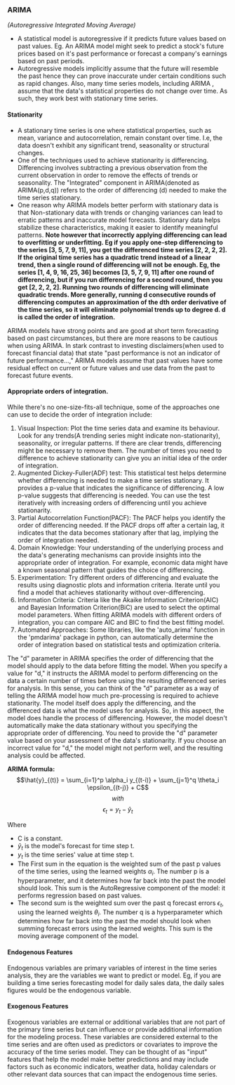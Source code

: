 ### ARIMA
_(Autoregressive Integrated Moving Average)_
- A statistical model is autoregressive if it predicts future values based on past values. Eg. An ARIMA  model might seek to predict a stock's future prices based on it's past performance or forecast a company's earnings based on past periods. 
- Autoregressive models implicitly assume that the future will resemble the past hence they can prove inaccurate under certain conditions such as rapid changes. Also, many time series models, including ARIMA  , assume that the data's statistical properties do not change over time. As such, they work best with stationary time series. 

#### Stationarity
- A stationary time series is one where statistical properties, such as mean, variance and autocorrelation, remain constant over time. I.e, the data doesn't exhibit any significant trend, seasonality or structural changes. 
- One of the techniques used to achieve stationarity is differencing. Differencing involves subtracting a previous observation from the current observation in order to remove the effects of trends or seasonality. The "Integrated" component in ARIMA(denoted as ARIMA(p,d,q)) refers to the order of differencing (d) needed to make the time series stationary.
- One reason why ARIMA models better perform with stationary data is that Non-stationary data with trends or changing variances can lead to erratic patterns and inaccurate model forecasts. Stationary data helps stabilize these characteristics, making it easier to identify meaningful patterns.
<strong>Note however that incorrectly applying differencing can lead to overfitting or underfitting. Eg if you apply one-step differencing to the series [3, 5, 7, 9, 11], you get the differenced time series [2, 2, 2, 2]. If the original time series has a quadratic trend instead of a linear trend, then a single round of differencing will not be enough. Eg, the series [1, 4, 9, 16, 25, 36] becomes [3, 5, 7, 9, 11] after one round of differencing, but if you run differencing for a second round, then you get [2, 2, 2, 2]. Running two rounds of differencing will eliminate quadratic trends. More generally, running d consecutive rounds of differencing computes an approximation of the dth order derivative of the time series, so it will eliminate polynomial trends up to degree d. d is called the order of integration.</strong>

ARIMA models have strong points and are good at short term forecasting based on past circumstances, but there are more reasons to be cautious when using ARIMA. In stark contrast to investing disclaimers(when used to forecast financial data) that state "past performance is not an indicator of future performance...," ARIMA models assume that past values have some residual effect on current or future values and use data from the past to forecast future events.

#### Appropriate orders of integration.
While there's no one-size-fits-all technique, some of the approaches one can use to decide the order of integration include:
1. Visual Inspection: Plot the time series data and examine its behaviour. Look for any trends(A trending series might indicate non-stationarity), seasonality, or irregular patterns. If there are clear trends, differencing might be necessary to remove them. The number of times you need to difference to achieve stationarity can give you an initial idea of the order of integration. 
2. Augmented Dickey-Fuller(ADF) test: This statistical test helps determine whether differencing is needed to make a time series stationary. It provides a p-value that indicates the significance of differencing. A low p-value suggests that differencing is needed. You can use the test iteratively with increasing orders of differencing until you achieve stationarity.
3. Partial Autocorrelation Function(PACF): The PACF helps you identify the order of differencing needed. If the PACF drops off after a certain lag, it indicates that the data becomes stationary after that lag, implying the order of integration needed.
4. Domain Knowledge: Your understanding of the underlying process and the data's generating mechanisms can provide insights into the appropriate order of integration. For example, economic data might have a known seasonal pattern that guides the choice of differencing.
5. Experimentation: Try different orders of differencing and evaluate the results using diagnostic plots and information criteria. Iterate until you find a model that achieves stationarity without over-differencing.
6. Information Criteria: Criteria like the Akaike Information Criterion(AIC) and Bayesian Information Criterion(BiC) are used to select the optimal model parameters. When fitting ARIMA models with different orders of integration, you can compare AIC and BIC to find the best fitting model.
7. Automated Approaches: Some libraries, like the 'auto_arima' function in the 'pmdarima' package in python, can automatically determine the order of integration based on statistical tests and optimization criteria.

The "d" parameter in ARIMA specifies the order of differencing that the model should apply to the data before fitting the model. When you specify a value for "d," it instructs the ARIMA model to perform differencing on the data a certain number of times before using the resulting differenced series for analysis.
In this sense, you can think of the "d" parameter as a way of telling the ARIMA model how much pre-processing is required to achieve stationarity. The model itself does apply the differencing, and the differenced data is what the model uses for analysis. So, in this aspect, the model does handle the process of differencing.
However, the model doesn't automatically make the data stationary without you specifying the appropriate order of differencing. You need to provide the "d" parameter value based on your assessment of the data's stationarity. If you choose an incorrect value for "d," the model might not perform well, and the resulting analysis could be affected.

**ARIMA formula:**
$$\hat{y}_{(t)} = \sum_{i=1}^p \alpha_i y_{(t-i)} + \sum_{j=1}^q \theta_i \epsilon_{(t-j)} + C$$
$$with$$ 
$$\epsilon_t = y_t - \hat{y}_t$$

Where
- C is a constant. 
- $\hat{y}_t$ is the model's forecast for time step t.
- $y_t$ is the time series' value at time step t.
- The First sum in the equation is the weighted sum of the past p values of the time series, using the learned weights $\alpha_i$. The number p is a hyperparameter, and it determines how far back into the past the model should look. This sum is the AutoRegressive component of the model: it performs regression based on past values.
- The second sum is the weighted sum over the past q forecast errors $\epsilon_t$, using the learned weights $\theta_i$. The number q is a hyperparameter which determines how far back into the past the model should look when summing forecast errors using the learned weights. This sum is the moving average component of the model.

#### Endogenous Features
Endogenous variables are primary variables of interest in the time series analysis, they are the variables we want to predict or model. Eg, if you are building a time series forecasting model for daily sales data, the daily sales figures would be the endogenous variable.

#### Exogenous Features
Exogenous variables are external or additional variables that are not part of the primary time series but can influence or provide additional information for the modeling process. These variables are considered external to the time series and are often used as predictors or covariates to improve the accuracy of the time series model. They can be thought of as "input" features that help the model make better predictions and may include factors such as economic indicators, weather data, holiday calendars or other relevant data sources that can impact the endogenous time series.

